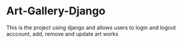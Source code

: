 # Art-Gallery-Django 
This is the project using django and allows users to login and logout acccount, add, remove and update art works
